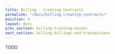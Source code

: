 ```yaml
---
title: Billing - Creating Contracts
permalink: "/docs/billing-creating-contracts/"
position: 9
layout: docs
prev_section: billing-tracking-assets
next_section: billing-billings-and-transactions
---
```


TODO
